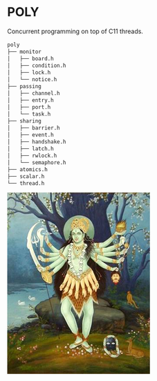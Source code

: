 # POLY

Concurrent programming on top of C11 threads.

```
poly
├── monitor
│   ├── board.h
│   ├── condition.h
│   ├── lock.h
│   └── notice.h
├── passing
│   ├── channel.h
│   ├── entry.h
│   ├── port.h
│   └── task.h
├── sharing
│   ├── barrier.h
│   ├── event.h
│   ├── handshake.h
│   ├── latch.h
│   ├── rwlock.h
│   └── semaphore.h
├── atomics.h
├── scalar.h
└── thread.h
```

![Tara Goddess](assets/tara.jpg)

